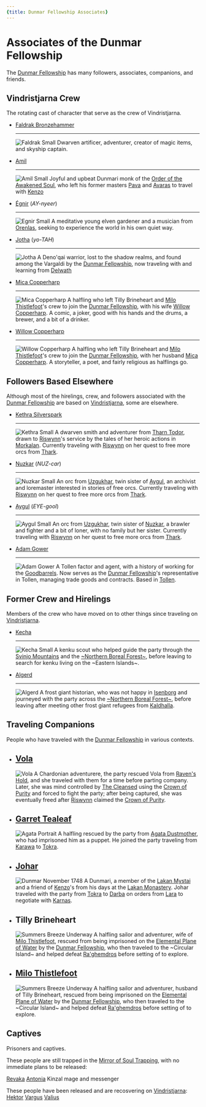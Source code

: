 ```yaml
---
{title: Dunmar Fellowship Associates}
---
```

# Associates of the Dunmar Fellowship

The [Dunmar Fellowship](<../../people/pcs/dunmar-fellowship/dunmar-fellowship.md>) has many followers, associates, companions, and friends. 

## Vindristjarna Crew

The rotating cast of character that serve as the crew of Vindristjarna. 

<div class="grid cards" markdown>

-   [Faldrak Bronzehammer](<../../people/dwarves/faldrak-bronzehammer.md>)
 
    ---
    ![Faldrak Small](../../assets/faldrak-small.png)
     Dwarven artificer, adventurer, creator of magic items, and skyship captain.

-   [Amil](<../../people/dunmari/amil.md>)
 
    ---
    ![Amil Small](../../assets/amil-small.jpg)
     Joyful and upbeat Dunmari monk of the [Order of the Awakened Soul](<../../groups/dunmari-mystery-cults/order-of-the-awakened-soul.md>), who left his former masters [Pava](<../../people/dunmari/pava.md>) and [Avaras](<../../people/dunmari/avaras.md>) to travel with [Kenzo](<../../people/pcs/dunmar-fellowship/kenzo.md>)

-   [Égnir](<../../people/elves/egnir.md>) (*AY-nyeer*)
    
    ---
    ![Egnir Small](../../assets/egnir-small.png)
     A meditative young elven gardener and a musician from [Orenlas](<../../gazetteer/upper-istaros/orenlas/orenlas.md>), seeking to experience the world in his own quiet way. 
     
-   [Jotha](<../../people/deno-qai/jotha.md>) (*yo-TAH*)

    ---
    ![Jotha](../../assets/jotha.jpg)
      A Deno'qai warrior, lost to the shadow realms, and found among the Vargaldi by the [Dunmar Fellowship](<../../people/pcs/dunmar-fellowship/dunmar-fellowship.md>), now traveling with and learning from [Delwath](<../../people/pcs/dunmar-fellowship/delwath.md>)

-   [Mica Copperharp](<../../people/halflings/mica-copperharp.md>)

	---
    ![Mica Copperharp](../../assets/mica-copperharp.jpg)
    A halfling who left Tilly Brineheart and [Milo Thistlefoot](<../../people/halflings/milo-thistlefoot.md>)'s crew to join the [Dunmar Fellowship](<../../people/pcs/dunmar-fellowship/dunmar-fellowship.md>), with his wife [Willow Copperharp](<../../people/halflings/willow-copperharp.md>). A comic, a joker, good with his hands and the drums, a brewer, and a bit of a drinker. 

-   [Willow Copperharp](<../../people/halflings/willow-copperharp.md>)

    ---
    ![Willow Copperharp](../../assets/willow-copperharp.jpg)
    A halfling who left Tilly Brineheart and [Milo Thistlefoot](<../../people/halflings/milo-thistlefoot.md>)'s crew to join the [Dunmar Fellowship](<../../people/pcs/dunmar-fellowship/dunmar-fellowship.md>), with her husband [Mica Copperharp](<../../people/halflings/mica-copperharp.md>). A storyteller, a poet, and fairly religious as halflings go.
    
</div>

## Followers Based Elsewhere

Although most of the hirelings, crew, and followers associated with the [Dunmar Fellowship](<../../people/pcs/dunmar-fellowship/dunmar-fellowship.md>) are based on [Vindristjarna](<../../things/ships/vindristjarna.md>), some are elsewhere. 


<div class="grid cards ext-narrow-margin" markdown>

-  [Kethra Silverspark](<../../people/dwarves/kethra.md>)
 
    ---
    ![Kethra Small](../../assets/kethra-small.png)
     A dwarven smith and adventurer from [Tharn Todor](<../../gazetteer/greater-dunmar/realms/nardith/tharn-todor.md>), drawn to [Riswynn](<../../people/pcs/dunmar-fellowship/riswynn.md>)'s service by the tales of her heroic actions in [Morkalan](<../../gazetteer/extraplanar/shadowfolds/morkalan/morkalan.md>). Currently traveling with [Riswynn](<../../people/pcs/dunmar-fellowship/riswynn.md>) on her quest to free more orcs from [Thark](<../../gods-and-religions/gods/embodied-gods/thark.md>). 

-   [Nuzkar](<../../people/orcs/nuzkar.md>) (*NUZ-car*)

    ---
    ![Nuzkar Small](../../assets/nuzkar-small.png)
     An orc from [Uzgukhar](<../../gazetteer/upper-istaros/xurkhaz/uzgukhar.md>), twin sister of [Aygul](<../../people/orcs/aygul.md>), an archivist and loremaster interested in stories of free orcs. Currently traveling with [Riswynn](<../../people/pcs/dunmar-fellowship/riswynn.md>) on her quest to free more orcs from [Thark](<../../gods-and-religions/gods/embodied-gods/thark.md>). 

-   [Aygul](<../../people/orcs/aygul.md>) (*EYE-gool*)

    ---
    ![Aygul Small](../../assets/aygul-small.png)
     An orc from [Uzgukhar](<../../gazetteer/upper-istaros/xurkhaz/uzgukhar.md>), twin sister of [Nuzkar](<../../people/orcs/nuzkar.md>), a brawler and fighter and a bit of loner, with no family but her sister. Currently traveling with [Riswynn](<../../people/pcs/dunmar-fellowship/riswynn.md>) on her quest to free more orcs from [Thark](<../../gods-and-religions/gods/embodied-gods/thark.md>). 
     
-   [Adam Gower](<../../people/tollenders/adam-gower.md>)

    ---
    ![Adam Gower](../../assets/adam-gower.jpg)
    A Tollen factor and agent, with a history of working for the [Goodbarrels](<../../groups/halfling-families/goodbarrels.md>). Now serves as the [Dunmar Fellowship](<../../people/pcs/dunmar-fellowship/dunmar-fellowship.md>)'s representative in Tollen, managing trade goods and contracts. Based in [Tollen](<../../gazetteer/greater-sembara/tollen/tollen.md>). 

</div>


## Former Crew and Hirelings

Members of the crew who have moved on to other things since traveling on [Vindristjarna](<../../things/ships/vindristjarna.md>). 

<div class="grid cards ext-narrow-margin" markdown>

-   [Kecha](<../../people/kenku/kecha.md>)

    ---
    ![Kecha Small](../../assets/kecha-small.png)
     A kenku scout who helped guide the party through the [Svinjo Mountains](<../../gazetteer/northern-green-sea/svinjo-mountains.md>) and the [~Northern Boreal Forest~](<../../gazetteer/northern-green-sea/northern-boreal-forest.md>), before leaving to search for kenku living on the ~Eastern Islands~. 

-   [Algerd](<../../people/giants/algerd.md>)

    ---
    ![Algerd](../../assets/algerd.jpg)
     A frost giant historian, who was not happy in [Isenborg](<../../gazetteer/northern-green-sea/isenborg.md>) and journeyed with the party across the [~Northern Boreal Forest~](<../../gazetteer/northern-green-sea/northern-boreal-forest.md>), before leaving after meeting other frost giant refugees from [Kaldhalla](<../../gazetteer/northern-green-sea/kaldhalla.md>). 
     
</div>

## Traveling Companions

People who have traveled with the [Dunmar Fellowship](<../../people/pcs/dunmar-fellowship/dunmar-fellowship.md>) in various contexts. 

<div class="grid cards ext-narrow-margin" markdown>

-   [Vola](<../../people/chardonians/vola.md>)
    ---
    ![Vola](../../assets/vola.png)
     A Chardonian adventurere, the party rescued Vola from [Raven's Hold](<../../gazetteer/greater-dunmar/dunmari-basin/raven-s-hold.md>), and she traveled with them for a time before parting company. Later, she was mind controlled by [The Cleansed](<../../groups/the-cleansed.md>) using the [Crown of Purity](<../../things/artifacts-of-power/crown-of-purity.md>) and forced to fight the party; after being captured, she was eventually freed after [Riswynn](<../../people/pcs/dunmar-fellowship/riswynn.md>) claimed the [Crown of Purity](<../../things/artifacts-of-power/crown-of-purity.md>). 

-   [Garret Tealeaf](<../../people/halflings/garret-tealeaf.md>)
    ---
    ![Agata Portrait](../../assets/agata-portrait.png)
     A halfling rescued by the party from [Agata Dustmother](<../../people/fey/agata.md>), who had imprisoned him as a puppet. He joined the party traveling from [Karawa](<../../gazetteer/greater-dunmar/realms/dunmar/eastern-dunmar/karawa.md>) to [Tokra](<../../gazetteer/greater-dunmar/realms/dunmar/central-dunmar/tokra/tokra.md>). 

-   [Johar](<../../people/dunmari/johar.md>)
    ---
    ![Dunmar November 1748](../../assets/dunmar-november-1748.jpg)
     A Dunmari, a member of the [Lakan Mystai](<../../groups/dunmari-mystery-cults/lakan-mystai.md>) and a friend of [Kenzo](<../../people/pcs/dunmar-fellowship/kenzo.md>)'s from his days at the [Lakan Monastery](<../../gazetteer/greater-dunmar/realms/dunmar/central-dunmar/tokra/lakan-monastery.md>). Johar traveled with the party from [Tokra](<../../gazetteer/greater-dunmar/realms/dunmar/central-dunmar/tokra/tokra.md>) to [Darba](<../../gazetteer/greater-dunmar/realms/dunmar/coastal-dunmar/darba/darba.md>) on orders from [Lara](<../../people/dunmari/lara.md>) to negotiate with [Karnas](<../../people/dunmari/nayan-karnas.md>). 
     
-   Tilly Brineheart
    ---
    ![Summers Breeze Underway](../../assets/summers-breeze-underway.jpg)
     A halfling sailor and adventurer, wife of [Milo Thistlefoot](<../../people/halflings/milo-thistlefoot.md>), rescued from being imprisoned on the [Elemental Plane of Water](<../../cosmology/energy-realms/elemental-plane-of-water.md>) by the [Dunmar Fellowship](<../../people/pcs/dunmar-fellowship/dunmar-fellowship.md>), who then traveled to the ~Circular Island~ and helped defeat [Ra'ghemdros](<../../people/other-nonhumans/ra-ghemdros.md>) before setting of to explore. 

 
-   [Milo Thistlefoot](<../../people/halflings/milo-thistlefoot.md>)
    ---
    ![Summers Breeze Underway](../../assets/summers-breeze-underway.jpg)
     A halfling sailor and adventurer, husband of Tilly Brineheart, rescued from being imprisoned on the [Elemental Plane of Water](<../../cosmology/energy-realms/elemental-plane-of-water.md>) by the [Dunmar Fellowship](<../../people/pcs/dunmar-fellowship/dunmar-fellowship.md>), who then traveled to the ~Circular Island~ and helped defeat [Ra'ghemdros](<../../people/other-nonhumans/ra-ghemdros.md>) before setting of to explore. 

</div>


## Captives

Prisoners and captives. 

These people are still trapped in the [Mirror of Soul Trapping](<treasure/mirror-of-soul-trapping.md>), with no immediate plans to be released:

[Revaka](<../../people/other-nonhumans/revaka.md>)
[Antonia](<../../people/chardonians/antonia.md>)
Kinzal mage and messenger

These people have been released and are recosvering on [Vindristjarna](<../../things/ships/vindristjarna.md>):
[Hektor](<../../people/chardonians/hektor.md>)
[Vargus](<../../people/chardonians/vargus.md>)
[Valius](<../../people/chardonians/valius.md>)